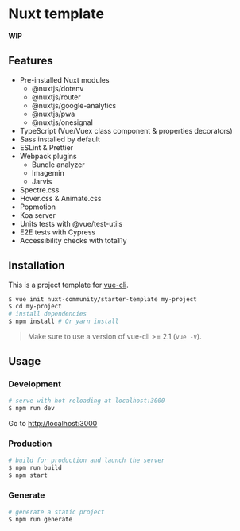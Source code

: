 # Nuxt template

**WIP**

## Features

* Pre-installed Nuxt modules
  * @nuxtjs/dotenv
  * @nuxtjs/router
  * @nuxtjs/google-analytics
  * @nuxtjs/pwa
  * @nuxtjs/onesignal
* TypeScript (Vue/Vuex class component & properties decorators)
* Sass installed by default
* ESLint & Prettier
* Webpack plugins
  * Bundle analyzer
  * Imagemin
  * Jarvis
* Spectre.css
* Hover.css & Animate.css
* Popmotion
* Koa server
* Units tests with @vue/test-utils
* E2E tests with Cypress
* Accessibility checks with tota11y

## Installation

This is a project template for [vue-cli](https://github.com/vuejs/vue-cli).

```bash
$ vue init nuxt-community/starter-template my-project  
$ cd my-project
# install dependencies
$ npm install # Or yarn install
```

> Make sure to use a version of vue-cli >= 2.1 (`vue -V`).

## Usage

### Development

```bash
# serve with hot reloading at localhost:3000
$ npm run dev
```

Go to [http://localhost:3000](http://localhost:3000)

### Production

```bash
# build for production and launch the server
$ npm run build
$ npm start
```

### Generate

```bash
# generate a static project
$ npm run generate
```
